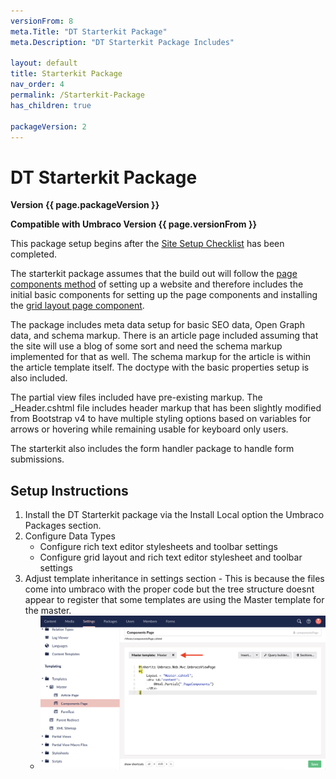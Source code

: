 ```yaml
---
versionFrom: 8
meta.Title: "DT Starterkit Package"
meta.Description: "DT Starterkit Package Includes"

layout: default
title: Starterkit Package
nav_order: 4
permalink: /Starterkit-Package
has_children: true

packageVersion: 2
---
```


# DT Starterkit Package 

**Version {{ page.packageVersion }}**

**Compatible with Umbraco Version {{ page.versionFrom }}**

This package setup begins after the [Site Setup Checklist](/MyUmbDocs/site-setup/Site-Setup-Checklist.html#site-setup-checklist) has been completed.

The starterkit package assumes that the build out will follow the [page components method](#) of setting up a website and therefore includes the initial basic components for setting up the page components and installing the [grid layout page component](#).

The package includes meta data setup for basic SEO data, Open Graph data, and schema markup. There is an article page included assuming that the site will use a blog of some sort and need the schema markup implemented for that as well. The schema markup for the article is within the article template itself. The doctype with the basic properties setup is also included.

The partial view files included have pre-existing markup. The _Header.cshtml file includes header markup that has been slightly modified from Bootstrap v4 to have multiple styling options based on variables for arrows or hovering while remaining usable for keyboard only users.

The starterkit also includes the form handler package to handle form submissions.

## Setup Instructions

1. Install the DT Starterkit package via the Install Local option the Umbraco Packages section.
2. Configure Data Types
   - Configure rich text editor stylesheets and toolbar settings
   - Configure grid layout and rich text editor stylesheet and toolbar settings
3. Adjust template inheritance in settings section - This is because the files come into umbraco with the proper code but the tree structure doesnt appear to register that some templates are using the Master template for the master. 
   - ![Set template master template](images/v8/page-set-master-temp.png)

